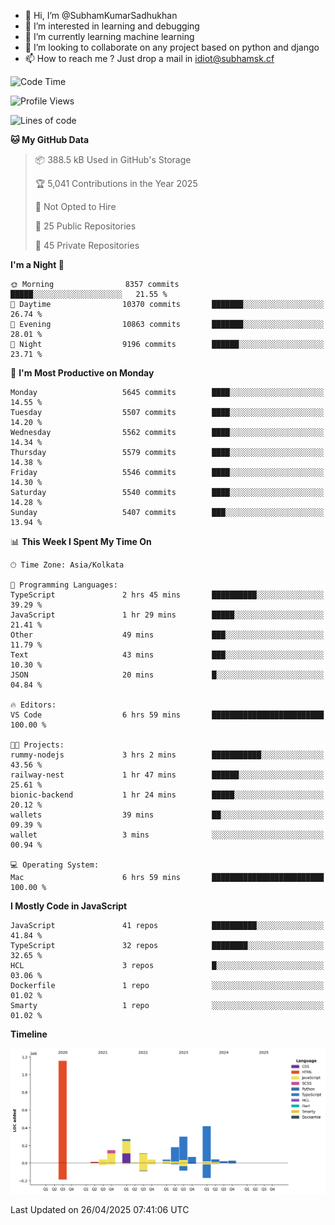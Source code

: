 - 👋 Hi, I’m @SubhamKumarSadhukhan
- 👀 I’m interested in learning and debugging
- 🌱 I’m currently learning machine learning
- 💞️ I’m looking to collaborate on any project based on python and django
- 📫 How to reach me ?
      Just drop a mail in idiot@subhamsk.cf

<!---
SubhamKumarSadhukhan/SubhamKumarSadhukhan is a ✨ special ✨ repository because its `README.md` (this file) appears on your GitHub profile.
You can click the Preview link to take a look at your changes.
--->


<!--START_SECTION:waka-->
![Code Time](http://img.shields.io/badge/Code%20Time-2%2C841%20hrs%203%20mins-blue)

![Profile Views](http://img.shields.io/badge/Profile%20Views-1-blue)

![Lines of code](https://img.shields.io/badge/From%20Hello%20World%20I%27ve%20Written-2.9%20million%20lines%20of%20code-blue)

**🐱 My GitHub Data** 

> 📦 388.5 kB Used in GitHub's Storage 
 > 
> 🏆 5,041 Contributions in the Year 2025
 > 
> 🚫 Not Opted to Hire
 > 
> 📜 25 Public Repositories 
 > 
> 🔑 45 Private Repositories 
 > 
**I'm a Night 🦉** 

```text
🌞 Morning                8357 commits        █████░░░░░░░░░░░░░░░░░░░░   21.55 % 
🌆 Daytime                10370 commits       ███████░░░░░░░░░░░░░░░░░░   26.74 % 
🌃 Evening                10863 commits       ███████░░░░░░░░░░░░░░░░░░   28.01 % 
🌙 Night                  9196 commits        ██████░░░░░░░░░░░░░░░░░░░   23.71 % 
```
📅 **I'm Most Productive on Monday** 

```text
Monday                   5645 commits        ████░░░░░░░░░░░░░░░░░░░░░   14.55 % 
Tuesday                  5507 commits        ████░░░░░░░░░░░░░░░░░░░░░   14.20 % 
Wednesday                5562 commits        ████░░░░░░░░░░░░░░░░░░░░░   14.34 % 
Thursday                 5579 commits        ████░░░░░░░░░░░░░░░░░░░░░   14.38 % 
Friday                   5546 commits        ████░░░░░░░░░░░░░░░░░░░░░   14.30 % 
Saturday                 5540 commits        ████░░░░░░░░░░░░░░░░░░░░░   14.28 % 
Sunday                   5407 commits        ███░░░░░░░░░░░░░░░░░░░░░░   13.94 % 
```


📊 **This Week I Spent My Time On** 

```text
🕑︎ Time Zone: Asia/Kolkata

💬 Programming Languages: 
TypeScript               2 hrs 45 mins       ██████████░░░░░░░░░░░░░░░   39.29 % 
JavaScript               1 hr 29 mins        █████░░░░░░░░░░░░░░░░░░░░   21.41 % 
Other                    49 mins             ███░░░░░░░░░░░░░░░░░░░░░░   11.79 % 
Text                     43 mins             ███░░░░░░░░░░░░░░░░░░░░░░   10.30 % 
JSON                     20 mins             █░░░░░░░░░░░░░░░░░░░░░░░░   04.84 % 

🔥 Editors: 
VS Code                  6 hrs 59 mins       █████████████████████████   100.00 % 

🐱‍💻 Projects: 
rummy-nodejs             3 hrs 2 mins        ███████████░░░░░░░░░░░░░░   43.56 % 
railway-nest             1 hr 47 mins        ██████░░░░░░░░░░░░░░░░░░░   25.61 % 
bionic-backend           1 hr 24 mins        █████░░░░░░░░░░░░░░░░░░░░   20.12 % 
wallets                  39 mins             ██░░░░░░░░░░░░░░░░░░░░░░░   09.39 % 
wallet                   3 mins              ░░░░░░░░░░░░░░░░░░░░░░░░░   00.94 % 

💻 Operating System: 
Mac                      6 hrs 59 mins       █████████████████████████   100.00 % 
```

**I Mostly Code in JavaScript** 

```text
JavaScript               41 repos            ██████████░░░░░░░░░░░░░░░   41.84 % 
TypeScript               32 repos            ████████░░░░░░░░░░░░░░░░░   32.65 % 
HCL                      3 repos             █░░░░░░░░░░░░░░░░░░░░░░░░   03.06 % 
Dockerfile               1 repo              ░░░░░░░░░░░░░░░░░░░░░░░░░   01.02 % 
Smarty                   1 repo              ░░░░░░░░░░░░░░░░░░░░░░░░░   01.02 % 
```



**Timeline**

![Lines of Code chart](https://raw.githubusercontent.com/SubhamKumarSadhukhan/SubhamKumarSadhukhan/main/assets/bar_graph.png)


 Last Updated on 26/04/2025 07:41:06 UTC
<!--END_SECTION:waka-->
